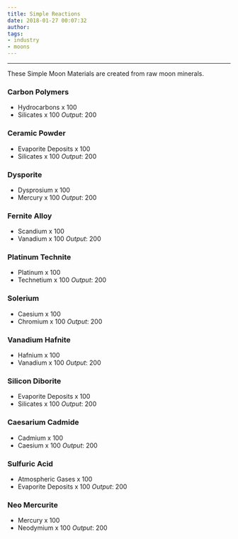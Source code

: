 ```yaml
---
title: Simple Reactions
date: 2018-01-27 00:07:32
author:
tags:
- industry
- moons
---
```

***

These Simple Moon Materials are created from raw moon minerals.

### Carbon Polymers
- Hydrocarbons x 100
- Silicates x 100
_Output_: 200

### Ceramic Powder
- Evaporite Deposits x 100
- Silicates x 100
_Output_: 200

### Dysporite
- Dysprosium x 100
- Mercury x 100
_Output_: 200

### Fernite Alloy
- Scandium x 100
- Vanadium x 100
_Output_: 200

### Platinum Technite
- Platinum x 100
- Technetium x 100
_Output_: 200

### Solerium
- Caesium x 100
- Chromium x 100
_Output_: 200

### Vanadium Hafnite
- Hafnium x 100
- Vanadium x 100
_Output_: 200

### Silicon Diborite
- Evaporite Deposits x 100
- Silicates x 100
_Output_: 200

### Caesarium Cadmide
- Cadmium x 100
- Caesium x 100
_Output_: 200

### Sulfuric Acid
- Atmospheric Gases x 100
- Evaporite Deposits x 100
_Output_: 200

### Neo Mercurite
- Mercury x 100
- Neodymium x 100
_Output_: 200
